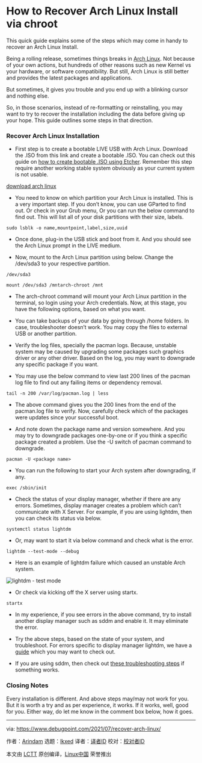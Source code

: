 [#]: subject: "How to Recover Arch Linux Install via chroot"
[#]: via: "https://www.debugpoint.com/2021/07/recover-arch-linux/"
[#]: author: "Arindam https://www.debugpoint.com/author/admin1/"
[#]: collector: "lkxed"
[#]: translator: "geekpi"
[#]: reviewer: " "
[#]: publisher: " "
[#]: url: " "

How to Recover Arch Linux Install via chroot
======
This quick guide explains some of the steps which may come in handy to recover an Arch Linux Install.

Being a rolling release, sometimes things breaks in [Arch Linux][1]. Not because of your own actions, but hundreds of other reasons such as new Kernel vs your hardware, or software compatibility. But still, Arch Linux is still better and provides the latest packages and applications.

But sometimes, it gives you trouble and you end up with a blinking cursor and nothing else.

So, in those scenarios, instead of re-formatting or reinstalling, you may want to try to recover the installation including the data before giving up your hope. This guide outlines some steps in that direction.

### Recover Arch Linux Installation

* First step is to create a bootable LIVE USB with Arch Linux. Download the .ISO from this link and create a bootable .ISO. You can check out this guide on [how to create bootable .ISO using Etcher][2]. Remember this step require another working stable system obviously as your current system is not usable.

[download arch linux][3]

* You need to know on which partition your Arch Linux is installed. This is a very important step. If you don’t know, you can use GParted to find out. Or check in your Grub menu, Or you can run the below command to find out. This will list all of your disk partitions with their size, labels.

```
sudo lsblk -o name,mountpoint,label,size,uuid
```

* Once done, plug-in the USB stick and boot from it. And you should see the Arch Linux prompt in the LIVE medium.

* Now, mount to the Arch Linux partition using below. Change the /dev/sda3 to your respective partition.

```
/dev/sda3
```

```
mount /dev/sda3 /mntarch-chroot /mnt
```

* The arch-chroot command will mount your Arch Linux partition in the terminal, so login using your Arch credentials. Now, at this stage, you have the following options, based on what you want.

* You can take backups of your data by going through /home folders. In case, troubleshooter doesn’t work. You may copy the files to external USB or another partition.

* Verify the log files, specially the pacman logs. Because, unstable system may be caused by upgrading some packages such graphics driver or any other driver. Based on the log, you may want to downgrade any specific package if you want.
* You may use the below command to view last 200 lines of the pacman log file to find out any failing items or dependency removal.

```
tail -n 200 /var/log/pacman.log | less
```

* The above command gives you the 200 lines from the end of the pacman.log file to verify. Now, carefully check which of the packages were updates since your successful boot.

* And note down the package name and version somewhere. And you may try to downgrade packages one-by-one or if you think a specific package created a problem. Use the -U switch of pacman command to downgrade.

```
pacman -U <package name>
```

* You can run the following to start your Arch system after downgrading, if any.

```
exec /sbin/init
```

* Check the status of your display manager, whether if there are any errors. Sometimes, display manager creates a problem which can’t communicate with X Server. For example, if you are using lightdm, then you can check its status via below.

```
systemctl status lightdm
```

* Or, may want to start it via below command and check what is the error.

```
lightdm --test-mode --debug
```

* Here is an example of lightdm failure which caused an unstable Arch system.

![lightdm - test mode][4]

* Or check via kicking off the X server using startx.

```
startx
```

* In my experience, if you see errors in the above command, try to install another display manager such as sddm and enable it. It may eliminate the error.

* Try the above steps, based on the state of your system, and troubleshoot. For errors specific to display manager lightdm, we have a [guide][5] which you may want to check out.
* If you are using sddm, then check out [these troubleshooting steps][6] if something works.

### Closing Notes

Every installation is different. And above steps may/may not work for you. But it is worth a try and as per experience, it works. If it works, well, good for you. Either way, do let me know in the comment box below, how it goes.

--------------------------------------------------------------------------------

via: https://www.debugpoint.com/2021/07/recover-arch-linux/

作者：[Arindam][a]
选题：[lkxed][b]
译者：[译者ID](https://github.com/译者ID)
校对：[校对者ID](https://github.com/校对者ID)

本文由 [LCTT](https://github.com/LCTT/TranslateProject) 原创编译，[Linux中国](https://linux.cn/) 荣誉推出

[a]: https://www.debugpoint.com/author/admin1/
[b]: https://github.com/lkxed
[1]: https://www.debugpoint.com/tag/arch-linux
[2]: https://www.debugpoint.com/2021/01/etcher-bootable-usb-linux/
[3]: https://archlinux.org/download/
[4]: https://www.debugpoint.com/wp-content/uploads/2021/03/lightdm-test-mode.jpg
[5]: https://www.debugpoint.com/2021/03/failed-to-start-lightdm/
[6]: https://wiki.archlinux.org/title/SDDM#Troubleshooting
